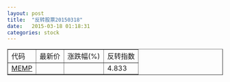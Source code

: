 ```yaml
---
layout: post
title:  "反转股票20150318"
date:   2015-03-18 01:18:31
categories: stock
---
```


<script type="text/javascript">
var stockList = []
stockList.push('gb_memp');
</script>

<table border="1">
 <tr>
 <td>代码</td>
  <td>最新价</td>
  <td>涨跌幅(%)</td>
 <td>反转指数</td>
</tr>
  <tr id="memp"><td><a href="http://stock.finance.sina.com.cn/usstock/quotes/MEMP.html" target="_blank">MEMP</a></td><td></td><td></td><td>4.833</td></tr>
</table>
